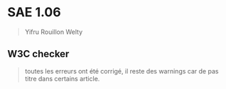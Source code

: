 # SAE 1.06
> Yifru Rouillon Welty

## W3C checker
> toutes les erreurs ont été corrigé, il reste des warnings car de pas titre dans certains article.